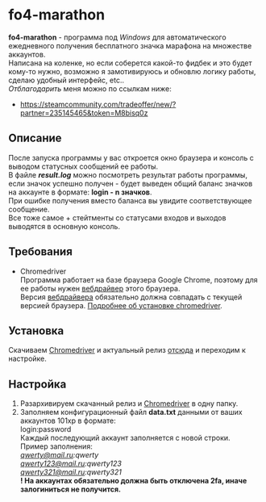 # fo4-marathon
**fo4-marathon** - программа под *Windows* для автоматического ежедневного получения бесплатного значка марафона на множестве аккаунтов.  
Написана на коленке, но если соберется какой-то фидбек и это будет кому-то нужно, возможно я замотивируюсь и обновлю логику работы, сделаю удобный интерфейс, etc..  
*Отблагодарить* меня можно по ссылкам ниже:  
- https://steamcommunity.com/tradeoffer/new/?partner=235145465&token=M8bisq0z

## Описание
После запуска программы у вас откроется окно браузера и консоль с выводом статусных сообщений ее работы.  
В файле ***result.log*** можно посмотреть результат работы программы, если значок успешно получен - будет выведен общий баланс значков на аккаунте в формате: **login - n значков**.  
При ошибке получения вместо баланса вы увидите соответствующее сообщение.  
Все тоже самое + стейтменты со статусами входов и выходов выводятся в основную консоль.

## <a name="requirements"></a> Требования
- Chromedriver  
Программа работает на базе браузера Google Chrome, поэтому для ее работы нужен [вебдрайвер](https://chromedriver.chromium.org/) этого браузера.  
Версия [вебдрайвера](https://chromedriver.chromium.org/) обязательно должна совпадать с текущей версией браузера. [Подробнее об установке chromedriver](https://chromedriver.chromium.org/getting-started).

## Установка
Скачиваем [Chromedriver](#requirements) и актуальный релиз [отсюда](https://github.com/vvvvvvvvlone/fo4-marathon/releases) и переходим к настройке.

## Настройка
1. Разархивируем скачанный релиз и [Chromedriver](#requirements) в одну папку.
2. Заполняем конфигурационный файл **data.txt** данными от ваших аккаунтов 101xp в формате:  
login:password  
Каждый последующий аккаунт заполняется с новой строки.  
Пример заполнения:  
*qwerty@mail.ru:qwerty  
qwerty123@mail.ru:qwerty123  
qwerty321@mail.ru:qwerty321*  
**! На аккаунтах обязательно должна быть отключена 2fa, иначе залогиниться не получится.**
